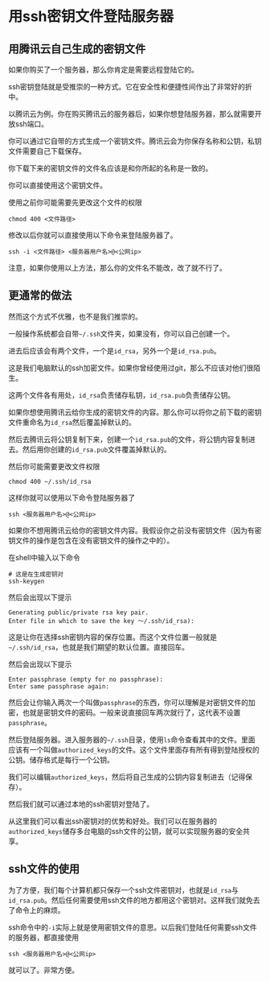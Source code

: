 # 用ssh密钥文件登陆服务器

## 用腾讯云自己生成的密钥文件

如果你购买了一个服务器，那么你肯定是需要远程登陆它的。

ssh密钥登陆就是受推崇的一种方式。它在安全性和便捷性间作出了非常好的折中。

以腾讯云为例。你在购买腾讯云的服务器后，如果你想登陆服务器，那么就需要开放ssh端口。

你可以通过它自带的方式生成一个密钥文件。腾讯云会为你保存名称和公钥，私钥文件需要自己下载保存。

你下载下来的密钥文件的文件名应该是和你所起的名称是一致的。

你可以直接使用这个密钥文件。

使用之前你可能需要先更改这个文件的权限

```shell
chmod 400 <文件路径>
```

修改以后你就可以直接使用以下命令来登陆服务器了。

```shell
ssh -i <文件路径> <服务器用户名>@<公网ip>
```

注意，如果你使用以上方法，那么你的文件名不能改，改了就不行了。

## 更通常的做法

然而这个方式不优雅，也不是我们推崇的。

一般操作系统都会自带`~/.ssh`文件夹，如果没有，你可以自己创建一个。

进去后应该会有两个文件，一个是`id_rsa`，另外一个是`id_rsa.pub`。

这是我们电脑默认的ssh加密文件。如果你曾经使用过git，那么不应该对他们很陌生。

这两个文件各有用处，`id_rsa`负责储存私钥，`id_rsa.pub`负责储存公钥。

如果你想使用腾讯云给你生成的密钥文件的内容。那么你可以将你之前下载的密钥文件重命名为`id_rsa`然后覆盖掉默认的。

然后去腾讯云将公钥复制下来，创建一个`id_rsa.pub`的文件，将公钥内容复制进去。然后用你创建的`id_rsa.pub`文件覆盖掉默认的。

然后你可能需要更改文件权限

```shell
chmod 400 ~/.ssh/id_rsa
```

这样你就可以使用以下命令登陆服务器了

```shell
ssh <服务器用户名>@<公网ip>
```

如果你不想用腾讯云给你的密钥文件内容。我假设你之前没有密钥文件（因为有密钥文件的操作是包含在没有密钥文件的操作之中的）。

在shell中输入以下命令

```shell
# 这是在生成密钥对
ssh-keygen
```

然后会出现以下提示

```shell
Generating public/private rsa key pair.
Enter file in which to save the key ～/.ssh/id_rsa):
```

这是让你在选择ssh密钥内容的保存位置。而这个文件位置一般就是`~/.ssh/id_rsa`，也就是我们期望的默认位置。直接回车。

然后会出现以下提示

```shell
Enter passphrase (empty for no passphrase):
Enter same passphrase again:
```

然后会让你输入两次一个叫做`passphrase`的东西，你可以理解是对密钥文件的加密，也就是密钥文件的密码。一般来说直接回车两次就行了，这代表不设置`passphrase`。

然后登陆服务器。进入服务器的`~/.ssh`目录，使用`ls`命令查看其中的文件。里面应该有一个叫做`authorized_keys`的文件。这个文件里面存有所有得到登陆授权的公钥。储存格式是每行一个公钥。

我们可以编辑`authorized_keys`，然后将自己生成的公钥内容复制进去（记得保存）。

然后我们就可以通过本地的ssh密钥对登陆了。

从这里我们可以看出ssh密钥对的优势和好处。我们可以在服务器的`authorized_keys`储存多台电脑的ssh文件的公钥，就可以实现服务器的安全共享。

## ssh文件的使用

为了方便，我们每个计算机都只保存一个ssh文件密钥对，也就是`id_rsa`与`id_rsa.pub`。然后任何需要使用ssh文件的地方都用这个密钥对。这样我们就免去了命令上的麻烦。

ssh命令中的`-i`实际上就是使用密钥文件的意思。以后我们登陆任何需要ssh文件的服务器，都直接使用

```shell
ssh <服务器用户名>@<公网ip>
```

就可以了。非常方便。
